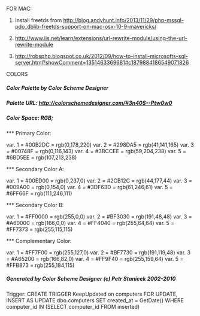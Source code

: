 FOR MAC:

1) Install freetds from http://blog.andyhunt.info/2013/11/29/php-mssql-pdo_dblib-freetds-support-on-mac-osx-10-9-mavericks/

2) http://www.iis.net/learn/extensions/url-rewrite-module/using-the-url-rewrite-module

3) http://robsphp.blogspot.co.uk/2012/09/how-to-install-microsofts-sql-server.html?showComment=1351463369681#c1879884186549071826


COLORS


#####  Color Palette by Color Scheme Designer
#####  Palette URL: http://colorschemedesigner.com/#3n40S--Ptw0w0
#####  Color Space: RGB; 



*** Primary Color:

   var. 1 = #00B2DC = rgb(0,178,220)
   var. 2 = #298DA5 = rgb(41,141,165)
   var. 3 = #00748F = rgb(0,116,143)
   var. 4 = #3BCCEE = rgb(59,204,238)
   var. 5 = #6BD5EE = rgb(107,213,238)

*** Secondary Color A:

   var. 1 = #00ED00 = rgb(0,237,0)
   var. 2 = #2CB12C = rgb(44,177,44)
   var. 3 = #009A00 = rgb(0,154,0)
   var. 4 = #3DF63D = rgb(61,246,61)
   var. 5 = #6FF66F = rgb(111,246,111)

*** Secondary Color B:

   var. 1 = #FF0000 = rgb(255,0,0)
   var. 2 = #BF3030 = rgb(191,48,48)
   var. 3 = #A60000 = rgb(166,0,0)
   var. 4 = #FF4040 = rgb(255,64,64)
   var. 5 = #FF7373 = rgb(255,115,115)

*** Complementary Color:

   var. 1 = #FF7F00 = rgb(255,127,0)
   var. 2 = #BF7730 = rgb(191,119,48)
   var. 3 = #A65200 = rgb(166,82,0)
   var. 4 = #FF9F40 = rgb(255,159,64)
   var. 5 = #FFB873 = rgb(255,184,115)


#####  Generated by Color Scheme Designer (c) Petr Stanicek 2002-2010


Trigger: 
CREATE TRIGGER KeepUpdated on computers
FOR UPDATE, INSERT AS 
UPDATE dbo.computers
SET created_at = GetDate()
WHERE computer_id IN (SELECT computer_id FROM inserted)